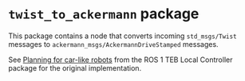 # `twist_to_ackermann` package

This package contains a node that converts incoming `std_msgs/Twist` messages to `ackermann_msgs/AckermannDriveStamped`
messages.

See [Planning for car-like robots](https://wiki.ros.org/teb_local_planner/Tutorials/Planning%20for%20car-like%20robots)
from the ROS 1 TEB Local Controller package for the original implementation.
